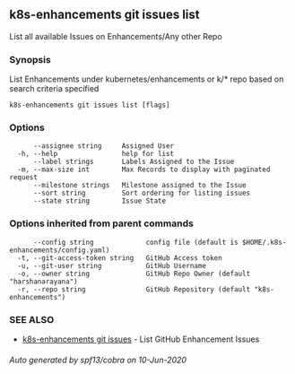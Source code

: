 ## k8s-enhancements git issues list

List all available Issues on Enhancements/Any other Repo

### Synopsis

List Enhancements under kubernetes/enhancements or k/* repo based on search criteria specified

```
k8s-enhancements git issues list [flags]
```

### Options

```
      --assignee string     Assigned User
  -h, --help                help for list
      --label strings       Labels Assigned to the Issue
  -m, --max-size int        Max Records to display with paginated request
      --milestone strings   Milestone assigned to the Issue
      --sort string         Sort ordering for listing issues
      --state string        Issue State
```

### Options inherited from parent commands

```
      --config string             config file (default is $HOME/.k8s-enhancements/config.yaml)
  -t, --git-access-token string   GitHub Access token
  -u, --git-user string           GitHub Username
  -o, --owner string              GitHub Repo Owner (default "harshanarayana")
  -r, --repo string               GitHub Repository (default "k8s-enhancements")
```

### SEE ALSO

* [k8s-enhancements git issues](k8s-enhancements_git_issues.md)	 - List GitHub Enhancement Issues

###### Auto generated by spf13/cobra on 10-Jun-2020
